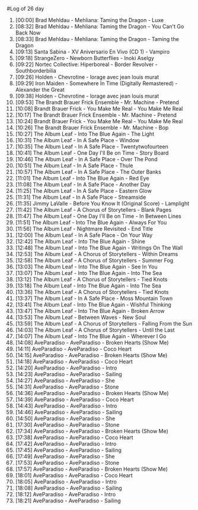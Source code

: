 #Log of 26 day

1. [00:00] Brad Mehldau - Mehliana: Taming the Dragon - Luxe
1. [08:32] Brad Mehldau - Mehliana: Taming the Dragon - You Can't Go Back Now
1. [08:33] Brad Mehldau - Mehliana: Taming the Dragon - Taming the Dragon
1. [09:13] Santa Sabina - XV Aniversario En Vivo (CD 1) - Vampiro
1. [09:18] StrangeZero - Newborn Butterflies - Inoki Aselgy
1. [09:22] Nortec Collective: Hiperboreal - Border Revolver - Southborderbilia
1. [09:26] Holden - Chevrotine - lorage avec jean louis murat
1. [09:29] Iron Maiden - Somewhere In Time (Digitally Remastered) - Alexander the Great
1. [09:38] Holden - Chevrotine - lorage avec jean louis murat
1. [09:53] The Brandt Brauer Frick Ensemble - Mr. Machine - Pretend
1. [10:08] Brandt Brauer Frick - You Make Me Real - You Make Me Real
1. [10:17] The Brandt Brauer Frick Ensemble - Mr. Machine - Pretend
1. [10:24] Brandt Brauer Frick - You Make Me Real - You Make Me Real
1. [10:26] The Brandt Brauer Frick Ensemble - Mr. Machine - Bop
1. [10:27] The Album Leaf - Into The Blue Again - The Light
1. [10:31] The Album Leaf - In A Safe Place - Window
1. [10:35] The Album Leaf - In A Safe Place - Twentytwofourteen
1. [10:41] The Album Leaf - One Day I'll Be on Time - Story Board
1. [10:46] The Album Leaf - In A Safe Place - Over The Pond
1. [10:51] The Album Leaf - In A Safe Place - Thule
1. [10:57] The Album Leaf - In A Safe Place - The Outer Banks
1. [11:01] The Album Leaf - Into The Blue Again - Red Eye
1. [11:08] The Album Leaf - In A Safe Place - Another Day
1. [11:25] The Album Leaf - In A Safe Place - Eastern Glow
1. [11:31] The Album Leaf - In A Safe Place - Streamside
1. [11:35] Jimmy LaValle - Before You Know It (Original Score) - Lamplight
1. [11:42] The Album Leaf - A Chorus of Storytellers - Blank Pages
1. [11:47] The Album Leaf - One Day I'll Be on Time - In Between Lines
1. [11:51] The Album Leaf - Into The Blue Again - Always For You
1. [11:56] The Album Leaf - Nightmare Revisited - End Title
1. [12:00] The Album Leaf - In A Safe Place - On Your Way
1. [12:42] The Album Leaf - Into The Blue Again - Shine
1. [12:48] The Album Leaf - Into The Blue Again - Writings On The Wall
1. [12:53] The Album Leaf - A Chorus of Storytellers - Within Dreams
1. [12:58] The Album Leaf - A Chorus of Storytellers - Summer Fog
1. [13:03] The Album Leaf - Into The Blue Again - See In You
1. [13:07] The Album Leaf - Into The Blue Again - Into The Sea
1. [13:12] The Album Leaf - A Chorus of Storytellers - Tied Knots
1. [13:18] The Album Leaf - Into The Blue Again - Into The Sea
1. [13:36] The Album Leaf - A Chorus of Storytellers - Tied Knots
1. [13:37] The Album Leaf - In A Safe Place - Moss Mountain Town
1. [13:41] The Album Leaf - Into The Blue Again - Wishful Thinking
1. [13:47] The Album Leaf - Into The Blue Again - Broken Arrow
1. [13:53] The Album Leaf - Between Waves - New Soul
1. [13:59] The Album Leaf - A Chorus of Storytellers - Falling From the Sun
1. [14:03] The Album Leaf - A Chorus of Storytellers - Until the Last
1. [14:07] The Album Leaf - Into The Blue Again - Wherever I Go
1. [14:08] AveParadiso - AveParadiso - Broken Hearts (Show Me)
1. [14:11] AveParadiso - AveParadiso - Coco Heart
1. [14:15] AveParadiso - AveParadiso - Broken Hearts (Show Me)
1. [14:18] AveParadiso - AveParadiso - Coco Heart
1. [14:20] AveParadiso - AveParadiso - Intro
1. [14:23] AveParadiso - AveParadiso - Sailing
1. [14:27] AveParadiso - AveParadiso - She
1. [14:31] AveParadiso - AveParadiso - Stone
1. [14:36] AveParadiso - AveParadiso - Broken Hearts (Show Me)
1. [14:39] AveParadiso - AveParadiso - Coco Heart
1. [14:43] AveParadiso - AveParadiso - Intro
1. [14:46] AveParadiso - AveParadiso - Sailing
1. [14:50] AveParadiso - AveParadiso - She
1. [17:30] AveParadiso - AveParadiso - Stone
1. [17:34] AveParadiso - AveParadiso - Broken Hearts (Show Me)
1. [17:38] AveParadiso - AveParadiso - Coco Heart
1. [17:42] AveParadiso - AveParadiso - Intro
1. [17:45] AveParadiso - AveParadiso - Sailing
1. [17:49] AveParadiso - AveParadiso - She
1. [17:53] AveParadiso - AveParadiso - Stone
1. [17:57] AveParadiso - AveParadiso - Broken Hearts (Show Me)
1. [18:01] AveParadiso - AveParadiso - Coco Heart
1. [18:05] AveParadiso - AveParadiso - Intro
1. [18:08] AveParadiso - AveParadiso - Sailing
1. [18:12] AveParadiso - AveParadiso - Intro
1. [18:21] AveParadiso - AveParadiso - Sailing

